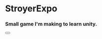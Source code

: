 <html>
<script>
function click(){
	invert(link);
}

function invert(a){
	if (document.getElementById(a).style.display=="none"){
		document.getElementById(a).style.display="inline-block";
	}else{
		document.getElementById(a).style.display="none";	
		}
}
</script>
<h1>StroyerExpo</h1>
<h3>Small game I'm making to learn unity.</h3>
<button value="my page" onClick="click()">
<a href="www.github.com/Stroyerr" id="link" style="display:none;">My page</a>
</html>